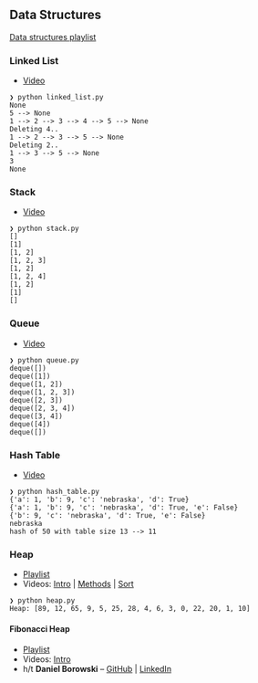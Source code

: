 ## Data Structures

[Data structures playlist](https://www.youtube.com/playlist?list=PL9xmBV_5YoZO2D89q42-y8voxIJKpB4oR)

### Linked List

* [Video](https://youtu.be/F8AbOfQwl1c)
```
❯ python linked_list.py
None
5 --> None
1 --> 2 --> 3 --> 4 --> 5 --> None
Deleting 4..
1 --> 2 --> 3 --> 5 --> None
Deleting 2..
1 --> 3 --> 5 --> None
3
None
```

### Stack

* [Video](https://youtu.be/KcT3aVgrrpU)
```
❯ python stack.py
[]
[1]
[1, 2]
[1, 2, 3]
[1, 2]
[1, 2, 4]
[1, 2]
[1]
[]
```

### Queue

* [Video](https://youtu.be/D6gu-_tmEpQ)
```
❯ python queue.py
deque([])
deque([1])
deque([1, 2])
deque([1, 2, 3])
deque([2, 3])
deque([2, 3, 4])
deque([3, 4])
deque([4])
deque([])
```

### Hash Table

* [Video](https://youtu.be/knV86FlSXJ8)
```
❯ python hash_table.py
{'a': 1, 'b': 9, 'c': 'nebraska', 'd': True}
{'a': 1, 'b': 9, 'c': 'nebraska', 'd': True, 'e': False}
{'b': 9, 'c': 'nebraska', 'd': True, 'e': False}
nebraska
hash of 50 with table size 13 --> 11
```

### Heap

* [Playlist](https://www.youtube.com/playlist?list=PL9xmBV_5YoZNsyqgPW-DNwUeT8F8uhWc6)
* Videos: [Intro](https://youtu.be/0wPlzMU-k00) | [Methods](https://youtu.be/pAU21g-jBiE) | [Sort](https://youtu.be/2DmK_H7IdTo)

```
❯ python heap.py
Heap: [89, 12, 65, 9, 5, 25, 28, 4, 6, 3, 0, 22, 20, 1, 10]
```

#### Fibonacci Heap

* [Playlist](https://www.youtube.com/playlist?list=PL9xmBV_5YoZNkwWDXcSiZjMgacw2P0U2j)
* Videos: [Intro](https://youtu.be/oFyMUQKghiM)
* h/t **Daniel Borowski** – [GitHub](https://github.com/danielborowski/fibonacci-heap-python) | [LinkedIn](https://www.linkedin.com/in/daniel-borowski/)
